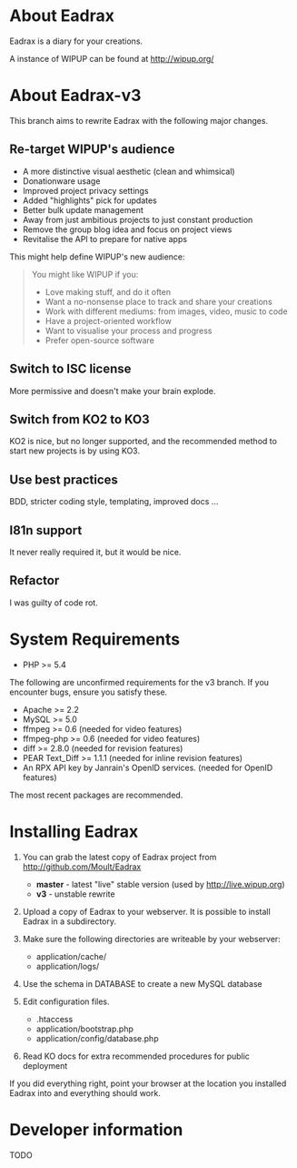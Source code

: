 # About Eadrax

Eadrax is a diary for your creations.

A instance of WIPUP can be found at http://wipup.org/

# About Eadrax-v3

This branch aims to rewrite Eadrax with the following major changes.

## Re-target WIPUP's audience

 * A more distinctive visual aesthetic (clean and whimsical)
 * Donationware usage
 * Improved project privacy settings
 * Added "highlights" pick for updates
 * Better bulk update management
 * Away from just ambitious projects to just constant production
 * Remove the group blog idea and focus on project views
 * Revitalise the API to prepare for native apps

This might help define WIPUP's new audience:

> You might like WIPUP if you:
>  * Love making stuff, and do it often
>  * Want a no-nonsense place to track and share your creations
>  * Work with different mediums: from images, video, music to code
>  * Have a project-oriented workflow
>  * Want to visualise your process and progress
>  * Prefer open-source software

## Switch to ISC license

More permissive and doesn't make your brain explode.

## Switch from KO2 to KO3

KO2 is nice, but no longer supported, and the recommended method to start new
projects is by using KO3.

## Use best practices

BDD, stricter coding style, templating, improved docs ...

## I81n support

It never really required it, but it would be nice.

## Refactor

I was guilty of code rot.

# System Requirements

 * PHP >= 5.4

The following are unconfirmed requirements for the v3 branch. If you encounter
bugs, ensure you satisfy these.

 * Apache >= 2.2
 * MySQL >= 5.0
 * ffmpeg >= 0.6 (needed for video features)
 * ffmpeg-php >= 0.6 (needed for video features)
 * diff >= 2.8.0 (needed for revision features)
 * PEAR Text\_Diff >= 1.1.1 (needed for inline revision features)
 * An RPX API key by Janrain's OpenID services. (needed for OpenID features)

The most recent packages are recommended.

# Installing Eadrax

1. You can grab the latest copy of Eadrax project from http://github.com/Moult/Eadrax
    * **master** - latest "live" stable version (used by http://live.wipup.org)
    * **v3** - unstable rewrite

2. Upload a copy of Eadrax to your webserver. It is possible to install Eadrax
in a subdirectory.

3. Make sure the following directories are writeable by your webserver:
    * application/cache/
    * application/logs/

4. Use the schema in DATABASE to create a new MySQL database

5. Edit configuration files.
    * .htaccess
    * application/bootstrap.php
    * application/config/database.php

6. Read KO docs for extra recommended procedures for public deployment

If you did everything right, point your browser at the location you installed
Eadrax into and everything should work.

# Developer information

TODO
